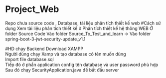 # Project_Web
Repo chưa source code , Database, tài liệu phân tích thiết kế web 
#Cách sử dụng
Xem tài liệu phân tích thiết kế ở Phân tích thiết kế hệ thông WEB
Ở folder Source Code
Vào folder Source_To_Test_and_learn -> Vào folder spring-boot-3-jwt-security-update_v1.1


#HD chạy Backend
Download XAMPP
<br>
Người dùng chạy Xamp và tạo database có tên muốn dùng
<br>
Import file database.sql 
<br>
Tiếp đó ở phần application config tên database và user password phù hợp 
<br>
Sau đó chạy SecurityApplication.java để bắt đầu server
